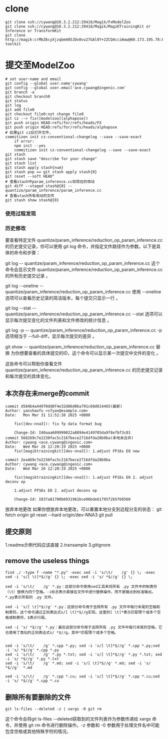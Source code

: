 # clone 
```
git clone ssh://cywang@10.3.2.212:29418/Magik/FxModelZoo
git clone ssh://cywang@10.3.2.212:29418/Magik/MagiKTrainingKit or Inference or TransformKit
git clone http://magik:crMbZ6cyXjzqbm405JDx0vu27GAl8Y+2ZCQ4cciWaw@60.173.195.78:8083/gerrit/magik/magik-toolkit
```
# 提交至ModelZoo
```console
# set user-name and email
git config --global user.name'cywang'
git config --global user.email'ace.cywang@ingenic.com'
git branch -a 
git checkout branch0
git status
git log
git add file0
git checkout file0:not change file0
git cz --> fix([modelzoo][alphapose])
git push origin HEAD:refs/for/refs/heads/FX
git push origin HEAD:refs/for/refs/heads/alphapose
# 如果git cz后打开文件，
commitizen init cz-conventional-changelog --save --save-exact
    if error:
    npm init --yes
    commitizen init cz-conventional-changelog --save --save-exact
git stash
git stash save "describe for your change"
git stash list
git stash apply stash{num}
git stash pop == git stash apply stash{0}
git reset --soft HEAD^
# 查看stash中param_inference.cc较现在的改动
git diff --staged stash@{0} -- quantize/param_inference/param_inference.cc 
# 查看stash所有改动的文件
git stash show stash@{0} 

```

### 使用过程发现
### 历史修改
要查看特定文件 quantize/param_inference/reduction_op_param_inference.cc 的历史提交记录，你可以使用 git log 命令，并指定文件路径作为参数。以下是具体的命令和步骤：

<!-- 查看文件的修改历史： -->
git log -- quantize/param_inference/reduction_op_param_inference.cc
这个命令会显示文件 quantize/param_inference/reduction_op_param_inference.cc 的所有历史提交记录
。

<!-- 查看历史记录的简洁版本： -->
git log --oneline -- quantize/param_inference/reduction_op_param_inference.cc
使用 --oneline 选项可以查看历史记录的简洁版本，每个提交只显示一行
。

<!-- 查看每次提交变化的大小： -->
git log --stat -- quantize/param_inference/reduction_op_param_inference.cc
--stat 选项可以显示每次提交变化的文件列表和文件修改的统计信息
。

<!-- 显示每次提交的差异： -->
git log -p -- quantize/param_inference/reduction_op_param_inference.cc
-p 选项相当于 --full-diff，显示每次提交的差异
。

<!-- 查看某一次提交中的文件变化： -->
git show <commitID> -- quantize/param_inference/reduction_op_param_inference.cc
替换 <commitID> 为你想要查看的具体提交的ID，这个命令可以显示某一次提交中文件的变化
。

这些命令可以帮助你查看文件 quantize/param_inference/reduction_op_param_inference.cc 的历史提交记录和每次提交的具体变化。

## 本次存在未merge的commit
```console
commit d584b4a44970dd0f4e32d86d06a791c60d814465(最新)
Author: yanshaofu <sfyan@example.com>
Date:   Mon Mar 31 11:52:38 2025 +0800

    fix([dev-nna3]): fix fp data format bug
    
    Change-Id: I40aaa609999022a8894e4149705da9f8e7bf3c01
commit 568269c7e2230fac5c2167bece2716dfda28b9ba(本地未合并)
Author: cywang <ace.cywang@ingenic.com>
Date:   Wed Mar 26 12:20:19 2025 +0800
    fix([magiktrainingkit][dev-nna3]): 1.adjust FP16s E0 new

commit 2ea469c7e2230fac5c2167bece2716dfda28b9ba
Author: cywang <ace.cywang@ingenic.com>
Date:   Wed Mar 26 12:20:19 2025 +0800

    fix([magiktrainingkit][dev-nna3]): 1.adjust FP16s E0 2. adjust deconv op
    
    1.adjust FP16s E0 2. adjust deconv op
    
    Change-Id: I837a81700b6931961bce06bde61795f2b5f60560

```
放弃本地更改
如果你想放弃本地更改，可以重置本地分支到远程分支的状态：
git fetch origin
git reset --hard origin/dev-NNA3
git pull

## 提交原则
1.readme示例代码应该直接
2.transample
3.gitignore
## remove the useless things
```
find ./ -type f -name "*.py" -exec sed -i 's/\t/    /g' {} \; -exec sed -i 's/[ \t]*$//g' {} \; -exec sed -i 's/ *$//g' {} \;

sed -i 's/\t/    /g' *.py：这部分命令使用sed工具来将所有 .py 文件中的制表符（\t）替换为四个空格。-i标志表示直接在文件中进行替换操作，而不是输出到标准输出。*.py表示所有的 .py 文件。

sed -i 's/[ \t]*$//g' *.py：这部分命令用于去除所有 .py 文件中每行末尾的空格和制表符。这个命令通过正则表达式s/[ \t]*$//g实现。这里的[ \t]*表示匹配零个或多个空格或制表符，$表示行尾。

sed -i 's/ *$//g' *.py：最后这部分命令用于去除所有 .py 文件中每行末尾的空格。它也使用了类似的正则表达式s/ *$//g，其中*匹配零个或多个空格。


sed -i 's/\t/    /g' *.cpp *.py; sed -i 's/[ \t]*$//g' *.cpp *.py;sed -i 's/ *$//g' *.cpp *.py
sed -i 's/\t/    /g' *.py *.txt; sed -i 's/[ \t]*$//g' *.py *.txt; sed -i 's/ *$//g' *.py *.txt
sed -i 's/\t/    /g' *.md; sed -i 's/[ \t]*$//g' *.md; sed -i 's/ *$//g'  *.md

sed -i 's/\t/    /g' *.cpp *.cu; sed -i 's/[ \t]*$//g' *.cpp *.cu;sed -i 's/ *$//g' *.cpp *.cu
```

## 删除所有要删除的文件
```
git ls-files --deleted -z | xargs -0 git rm
```
这个命令会将git ls-files --deleted获取到的文件列表作为参数传递给 xargs 命令，并使用 git rm 命令进行删除操作。-z 参数和 -0 参数用于处理文件名中可能包含空格或其他特殊字符的情况。